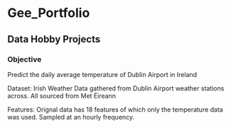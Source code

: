 # Gee_Portfolio
## Data Hobby Projects
### Objective 
Predict the daily average temperature of Dublin Airport in Ireland

Dataset: Irish Weather Data gathered from Dublin Airport weather stations across. All sourced from Met Éireann

Features: Orignal data has 18 features of which only the temperature data was used. Sampled at an hourly frequency.
